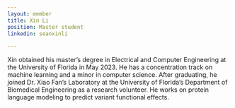 ```yaml
---
layout: member
title: Xin Li
position: Master student
linkedin: seanxinli

---
```


Xin obtained his master’s degree in Electrical and Computer Engineering at the University of Florida in May 2023. He has a concentration track on machine learning and a minor in computer science. After graduating, he joined Dr. Xiao Fan’s Laboratory at the  University of Florida’s Department of Biomedical Engineering as a research volunteer. He works on protein language modeling to predict variant functional effects.

